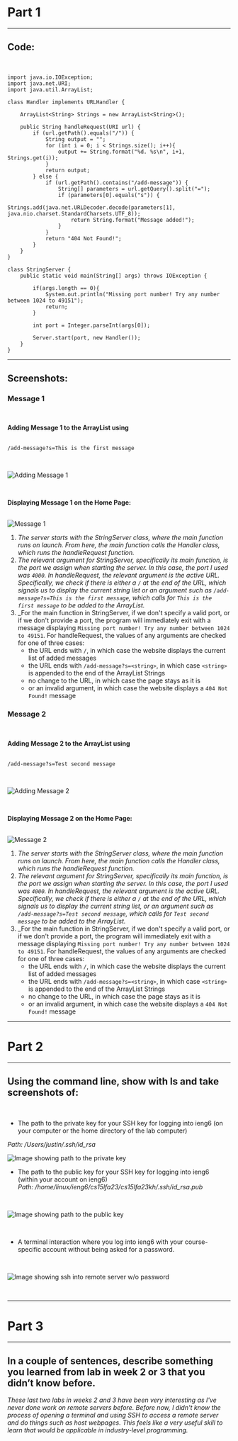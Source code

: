 # Part 1 #
---

## Code: ##
<br />

```
import java.io.IOException;
import java.net.URI;
import java.util.ArrayList;

class Handler implements URLHandler {

    ArrayList<String> Strings = new ArrayList<String>();

    public String handleRequest(URI url) {
        if (url.getPath().equals("/")) {
            String output = "";
            for (int i = 0; i < Strings.size(); i++){
                output += String.format("%d. %s\n", i+1, Strings.get(i));
            }
            return output;
        } else {
            if (url.getPath().contains("/add-message")) {
                String[] parameters = url.getQuery().split("=");
                if (parameters[0].equals("s")) {
                    Strings.add(java.net.URLDecoder.decode(parameters[1], java.nio.charset.StandardCharsets.UTF_8));
                    return String.format("Message added!");
                }
            }
            return "404 Not Found!";
        }
    }
}

class StringServer {
    public static void main(String[] args) throws IOException {

        if(args.length == 0){
            System.out.println("Missing port number! Try any number between 1024 to 49151");
            return;
        }

        int port = Integer.parseInt(args[0]);

        Server.start(port, new Handler());
    }
}
```
---
## Screenshots: ##

### Message 1 ###
<br />

**Adding Message 1 to the ArrayList using** <br />
<br />

`/add-message?s=This is the first message`


<br />

![Adding Message 1](Message1Add.png)
<br />

<br />

**Displaying Message 1 on the Home Page:** <br />
<br />

![Message 1](Message1.png)
<br />

1. _The server starts with the StringServer class, where the main function runs on launch. From here, the main function calls the Handler class, which runs the handleRequest function._
2. _The relevant argument for StringServer, specifically its main function, is the port we assign when starting the server. In this case, the port I used was `4000`. In handleRequest, the relevant argument is the active URL. Specifically, we check if there is either a `/` at the end of the URL, which signals us to display the current string list or an argument such as `/add-message?s=This is the first message`, which calls for `This is the first message` to be added to the ArrayList._
3. _For the main function in StringServer, if we don't specify a valid port, or if we don't provide a port, the program will immediately exit with a message displaying `Missing port number! Try any number between 1024 to 49151`. For handleRequest, the values of any arguments are checked for one of three cases:
   - the URL ends with `/`, in which case the website displays the current list of added messages
   - the URL ends with `/add-message?s=<string>`, in which case `<string>` is appended to the end of the ArrayList Strings
   - no change to the URL, in which case the page stays as it is
   - or an invalid argument, in which case the website displays a `404 Not Found!` message

### Message 2 ###

<br />

**Adding Message 2 to the ArrayList using** <br />
<br />

`/add-message?s=Test second message`

<br />

![Adding Message 2](Message2Add.png)
<br />

<br />

**Displaying Message 2 on the Home Page:** <br />
<br />

![Message 2](Message2.png)
<br />

1. _The server starts with the StringServer class, where the main function runs on launch. From here, the main function calls the Handler class, which runs the handleRequest function._
2. _The relevant argument for StringServer, specifically its main function, is the port we assign when starting the server. In this case, the port I used was `4000`. In handleRequest, the relevant argument is the active URL. Specifically, we check if there is either a `/` at the end of the URL, which signals us to display the current string list, or an argument such as `/add-message?s=Test second message`, which calls for `Test second message` to be added to the ArrayList._
3. _For the main function in StringServer, if we don't specify a valid port, or if we don't provide a port, the program will immediately exit with a message displaying `Missing port number! Try any number between 1024 to 49151`. For handleRequest, the values of any arguments are checked for one of three cases:
   - the URL ends with `/`, in which case the website displays the current list of added messages
   - the URL ends with `/add-message?s=<string>`, in which case `<string>` is appended to the end of the ArrayList Strings
   - no change to the URL, in which case the page stays as it is
   - or an invalid argument, in which case the website displays a `404 Not Found!` message

---

# Part 2 #

---

## Using the command line, show with ls and take screenshots of: ##
<br />

- The path to the private key for your SSH key for logging into ieng6 (on your computer or the home directory of the lab computer) <br />

*Path: /Users/justin/.ssh/id_rsa*
  <br />

![Image showing path to the private key](Lab2Part2LS.png)
  
- The path to the public key for your SSH key for logging into ieng6 (within your account on ieng6) <br />
*Path: /home/linux/ieng6/cs15lfa23/cs15lfa23kh/.ssh/id_rsa.pub*
<br />

![Image showing path to the public key](Lab2Part2LS2.png)

<br />
  
- A terminal interaction where you log into ieng6 with your course-specific account without being asked for a password.
<br />

![Image showing ssh into remote server w/o password](Lab2Part2SSH.png)

<br />

---

# Part 3 #

---

## In a couple of sentences, describe something you learned from lab in week 2 or 3 that you didn’t know before. ##

_These last two labs in weeks 2 and 3 have been very interesting as I've never done work on remote servers before. Before now, I didn't know the process of opening a terminal and using SSH to access a remote server and do things such as host webpages. This feels like a very useful skill to learn that would be applicable in industry-level programming._
